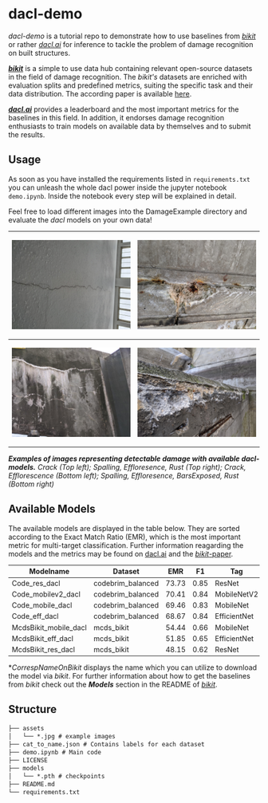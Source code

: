 # dacl-demo

*dacl-demo* is a tutorial repo to demonstrate how to use baselines from [*bikit*](https://github.com/phiyodr/building-inspection-toolkit) or rather [*dacl.ai*](https://dacl.ai) for inference to tackle the problem of damage recognition on built structures.

[***bikit***](https://github.com/phiyodr/building-inspection-toolkit) is a simple to use data hub containing relevant open-source datasets in the field of damage recognition. The *bikit's* datasets are enriched with evaluation splits and predefined metrics, suiting the specific task and their data distribution. The according paper is available [here](https://arxiv.org/abs/2202.07012).

[***dacl.ai***](https://dacl.ai) provides a leaderboard and the most important metrics for the baselines in this field.
In addition, it endorses damage recognition enthusiasts to train models on available data by themselves and to submit the results. 


## Usage

As soon as you have installed the requirements listed in `requirements.txt` you can unleash the whole dacl power inside the jupyter notebook `demo.ipynb`. Inside the notebook every step will be explained in detail. 

Feel free to load different images into the DamageExample directory and evaluate the *dacl* models on your own data!

|<p align="mid"><img src="assets/DamageExamples/11_001990.jpg" alt="drawing" width="300"/></p>|<p align="mid"><img src="assets/DamageExamples/11_008121.jpg" alt="drawing" width="300"/></p>|
|:--:|:--:| 
|<p align="mid"><img src="assets/DamageExamples/11_010057.jpg" alt="drawing" width="300"/></p>|<p align="mid"><img src="assets/DamageExamples/11_010332.jpg" alt="drawing" width="300"/></p>|


***Examples of images representing detectable damage with available dacl-models.** Crack (Top left); Spalling, Effloresence, Rust (Top right); Crack, Efflorescence (Bottom left); Spalling, Effloresence, BarsExposed, Rust (Bottom right)*

## Available Models

The available models are displayed in the table below. They are sorted according to the Exact Match Ratio (EMR), which is the most important metric for multi-target classification. Further information reagarding the models and the metrics may be found on [dacl.ai](https://dacl.ai/bikit.html) and the [*bikit*-paper](https://arxiv.org/abs/2202.07012).

| Modelname             | Dataset           | EMR   | F1   | Tag          | Checkpoint                |CorrespNameOnBikit*                   |
|-----------------------|-------------------|-------|------|--------------|---------------------------|--------------------------------------|
| Code_res_dacl         | codebrim_balanced | 73.73 | 0.85 | ResNet       | Code_res_dacl.pth         |CODEBRIMbalanced_ResNet50_hta         |
| Code_mobilev2_dacl    | codebrim_balanced |70.41  | 0.84 | MobileNetV2  | Code_mobilev2_dacl.pth    |CODEBRIMbalanced_MobileNetV2          |
| Code_mobile_dacl      | codebrim_balanced | 69.46 | 0.83 | MobileNet    | Code_mobile_dacl.pth      |CODEBRIMbalanced_MobileNetV3Large_hta |
| Code_eff_dacl         | codebrim_balanced | 68.67 | 0.84 | EfficientNet | Code_eff_dacl.pth         |CODEBRIMbalanced_EfficientNetV1B0_dhb |
| McdsBikit_mobile_dacl | mcds_bikit        | 54.44 | 0.66 | MobileNet    | McdsBikit_mobile_dacl.pth |MCDSbikit_MobileNetV3Large_hta        |
| McdsBikit_eff_dacl    | mcds_bikit        | 51.85 | 0.65 | EfficientNet | McdsBikit_eff_dacl.pth    |MCDSbikit_EfficientNetV1B0_dhb        |
| McdsBikit_res_dacl    | mcds_bikit        | 48.15 | 0.62 | ResNet       | McdsBikit_res_dacl.pth    |MCDSbikit_ResNet50_dhb                |

**CorrespNameOnBikit* displays the name which you can utilize to download the model via *bikit*. For further information about how to get the baselines from *bikit* check out the ***Models*** section in the README of [*bikit*](https://github.com/phiyodr/building-inspection-toolkit). 

## Structure

```
├── assets
│   └── *.jpg # example images
├── cat_to_name.json # Contains labels for each dataset
├── demo.ipynb # Main code
├── LICENSE
├── models
│   └── *.pth # checkpoints
├── README.md
└── requirements.txt
```